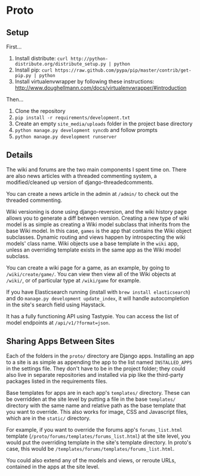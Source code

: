 # Proto

## Setup

First...

1. Install distribute: `curl http://python-distribute.org/distribute_setup.py | python`
2. Install pip: `curl https://raw.github.com/pypa/pip/master/contrib/get-pip.py | python`
2. Install virtualenvwrapper by following these instructions: <http://www.doughellmann.com/docs/virtualenvwrapper/#introduction>

Then...

1. Clone the repository
2. `pip install -r requirements/development.txt`
3. Create an empty `site_media/uploads` folder in the project base directory
4. `python manage.py development syncdb` and follow  prompts
5. `python manage.py development runserver`

## Details

The wiki and forums are the two main components I spent time on. There are also news articles with a threaded commenting system, a modified/cleaned up version of django-threadedcomments. 

You can create a news article in the admin at `/admin/` to check out the threaded commenting.

Wiki versioning is done using django-reversion, and the wiki history page allows you to generate a diff between version. Creating a new type of wiki model is as simple as creating a Wiki model subclass that inherits from the base Wiki model. In this case, `games` is the app that contains the Wiki object subclasses. Dynamic routing and views happen by introspecting the wiki models' class name. Wiki objects use a base template in the `wiki` app, unless an overriding template exists in the same app as the Wiki model subclass.

You can create a wiki page for a game, as an example, by going to `/wiki/create/game/`. You can view then view all of the Wiki objects at `/wiki/`, or of particular type at `/wiki/game` for example.

If you have Elasticsearch running (install with `brew install elasticsearch`) and do `manage.py development update_index`, it will handle autocompletion in the site's search field using Haystack.

It has a fully functioning API using Tastypie. You can access the list of model endpoints at `/api/v1/?format=json`.

## Sharing Apps Between Sites

Each of the folders in the `proto/` directory are Django apps. Installing an app to a site is as simple as appending  the app to the list named `INSTALLED_APPS` in the settings file. They don't have to be in the project folder; they could also live in separate repositories and installed via pip like the third-party packages listed in the requirements files.

Base templates for apps are in each app's `templates/` directory. These can be overridden at the site level by putting a file in the base `templates/` directory with the same name and relative path as the base template that you want to override. This also works for image, CSS and Javascript files, which are in the `static/` directory.

For example, if you want to override the forums app's `forums_list.html` template (`/proto/forums/templates/forums_list.html`) at the site level, you would put the overriding template in the site's template directory. In proto's case, this would be `/templates/forums/templates/forums_list.html`.

You could also extend any of the models and views, or reroute URLs, contained in the apps at the site level.